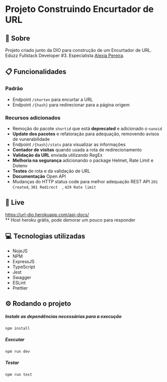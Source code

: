 # Projeto Construindo Encurtador de URL

## 📄 Sobre
Projeto criado junto da DIO para construção de um Encurtador de URL. Eduzz Fullstack Developer #3. Especialista [Alexia Pereira](https://www.linkedin.com/in/alexiapereira/).

## 📋 Funcionalidades

### Padrão
- Endpoint `/shorten` para encurtar a URL
- Endpoint `/{hash}` para redirecionar para a página origem
### Recursos adicionados
- Remoção do pacote `shortid` que está **deprecated** e adicionado o `nanoid`
- **Update dos pacotes** e refatoração para adequação, removendo avisos de vunerabilidade
- Endpoint `/{hash}/stats` para visualizar as informações
- **Contador de visitas** quando usada a rota de redirecionamento
- **Validação da URL** enviada utilizando RegEx
- **Melhoria na segurança** adicionando o package Helmet, Rate Limit e Dotenv
- **Testes** de rota e da validação de URL
- **Documentação** Open API
- Mudanças do HTTP status code para melhor adequação REST API
`201 Created`, `301 Redirect  `, `429 Rate limit `


## 🔗 Live
https://url-dio.herokuapp.com/api-docs/  
** Host heroku grátis, pode demorar um pouco para responder
## 💻 Tecnologias utilizadas
  - NojeJS
  - NPM
  - ExpressJS
  - TypeScript
  - Jest
  - Swagger
  - ESLint
  - Prettier

## ⚙️ Rodando o projeto

##### Instale as dependências necessárias para a execução
`npm install`

#####  Executar
`npm run dev`

#####  Testar
`npm run test`
